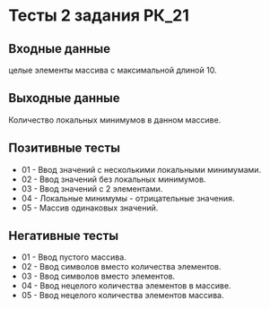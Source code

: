 # Тесты 2 задания РК_21

## Входные данные
целые элементы массива с максимальной длиной 10.

## Выходные данные
Количество локальных минимумов в данном массиве.

## Позитивные тесты
- 01 - Ввод значений с несколькими локальными минимумами.
- 02 - Ввод значений без локальных минимумов.
- 03 - Ввод значений с 2 элементами.
- 04 - Локальные минимумы - отрицательные значения. 
- 05 - Массив одинаковых значений.

## Негативные тесты
- 01 - Ввод пустого массива.
- 02 - Ввод символов вместо количества элементов.
- 03 - Ввод символов вместо элементов.
- 04 - Ввод нецелого количества элементов в массиве.
- 05 - Ввод нецелого количества элементов массива.
